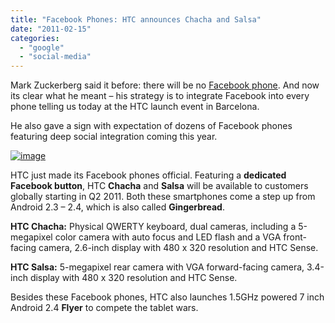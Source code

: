 ```yaml
---
title: "Facebook Phones: HTC announces Chacha and Salsa"
date: "2011-02-15"
categories: 
  - "google"
  - "social-media"
---
```


Mark Zuckerberg said it before: there will be no [Facebook phone](http://www.cosmogeek.info/2010/09/facebook-we-are-not-building-phone.html). And now its clear what he meant – his strategy is to integrate Facebook into every phone telling us today at the HTC launch event in Barcelona.

  

He also gave a sign with expectation of dozens of Facebook phones featuring deep social integration coming this year.

[![image](http://lh3.ggpht.com/_40bmzDo_mBs/TVqHF-xVc2I/AAAAAAAAByI/AL_KI5qPedQ/image_thumb%5B1%5D.png?imgmax=800 "image")](http://lh6.ggpht.com/_40bmzDo_mBs/TVqHEvC1oDI/AAAAAAAAByE/R2JlZxpFhHM/s1600-h/image%5B3%5D.png)

  

HTC just made its Facebook phones official. Featuring a **dedicated Facebook button**, HTC **Chacha** and **Salsa** will be available to customers globally starting in Q2 2011. Both these smartphones come a step up from Android 2.3 – 2.4, which is also called **Gingerbread**.

  

**HTC Chacha:** Physical QWERTY keyboard, dual cameras, including a 5-megapixel color camera with auto focus and LED flash and a VGA front-facing camera, 2.6-inch display with 480 x 320 resolution and HTC Sense.

  

**HTC Salsa:** 5-megapixel rear camera with VGA forward-facing camera, 3.4-inch display with 480 x 320 resolution and HTC Sense.

  

Besides these Facebook phones, HTC also launches 1.5GHz powered 7 inch Android 2.4 **Flyer** to compete the tablet wars.
